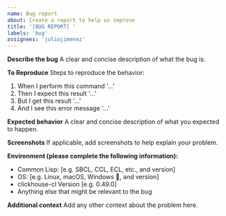 ```yaml
---
name: Bug report
about: Create a report to help us improve
title: '[BUG REPORT] '
labels: 'bug'
assignees: 'juliojimenez'
---
```


**Describe the bug**
A clear and concise description of what the bug is.

**To Reproduce**
Steps to reproduce the behavior:
1. When I perform this command '...'
2. Then I expect this result '...'
3. But I get this result '...'
4. And I see this error message '...'

**Expected behavior**
A clear and concise description of what you expected to happen.

**Screenshots**
If applicable, add screenshots to help explain your problem.

**Environment (please complete the following information):**
 - Common Lisp: [e.g. SBCL, CCL, ECL, etc., and version]
 - OS: [e.g. Linux, macOS, Windows 🤢, and version]
 - clickhouse-cl Version [e.g. 0.49.0]
 - Anything else that might be relevant to the bug

**Additional context**
Add any other context about the problem here.
